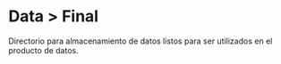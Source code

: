 # Data > Final

Directorio para almacenamiento de datos listos para ser utilizados en el producto de datos.
